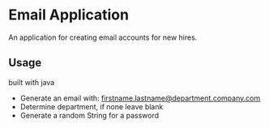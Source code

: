 # Email Application

An application for creating email accounts for new hires.




## Usage


built with java

- Generate an email with: firstname.lastname@department.company.com
- Determine department, if none leave blank
- Generate a random String for a password